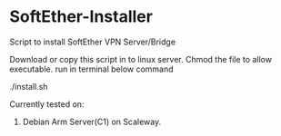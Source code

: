 # SoftEther-Installer
Script to install SoftEther VPN Server/Bridge

Download or copy this script in to linux server.
Chmod the file to allow executable.
run in terminal below command

./install.sh

Currently tested on:
  1. Debian Arm Server(C1) on Scaleway.

